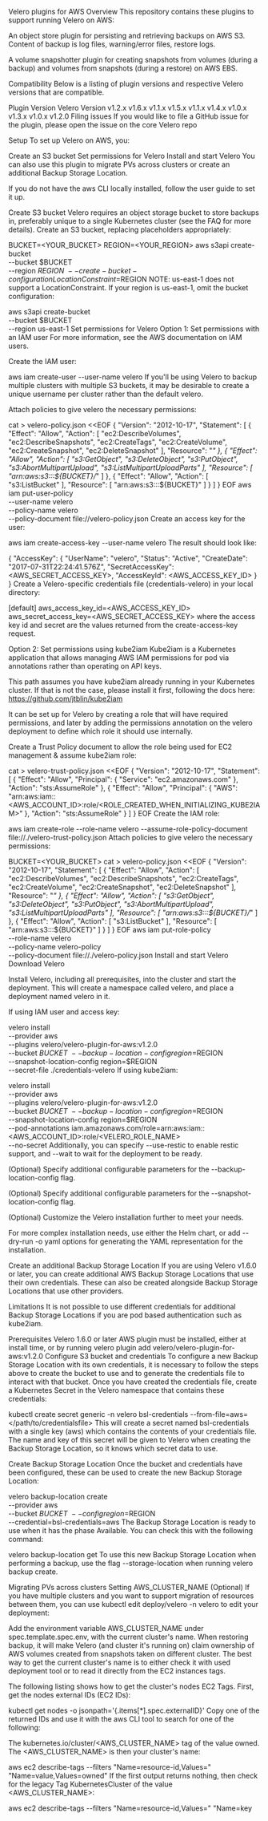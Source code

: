 Velero plugins for AWS
Overview
This repository contains these plugins to support running Velero on AWS:

An object store plugin for persisting and retrieving backups on AWS S3. Content of backup is log files, warning/error files, restore logs.

A volume snapshotter plugin for creating snapshots from volumes (during a backup) and volumes from snapshots (during a restore) on AWS EBS.

Compatibility
Below is a listing of plugin versions and respective Velero versions that are compatible.

Plugin Version	Velero Version
v1.2.x	v1.6.x
v1.1.x	v1.5.x
v1.1.x	v1.4.x
v1.0.x	v1.3.x
v1.0.x	v1.2.0
Filing issues
If you would like to file a GitHub issue for the plugin, please open the issue on the core Velero repo

Setup
To set up Velero on AWS, you:

Create an S3 bucket
Set permissions for Velero
Install and start Velero
You can also use this plugin to migrate PVs across clusters or create an additional Backup Storage Location.

If you do not have the aws CLI locally installed, follow the user guide to set it up.

Create S3 bucket
Velero requires an object storage bucket to store backups in, preferably unique to a single Kubernetes cluster (see the FAQ for more details). Create an S3 bucket, replacing placeholders appropriately:

BUCKET=<YOUR_BUCKET>
REGION=<YOUR_REGION>
aws s3api create-bucket \
    --bucket $BUCKET \
    --region $REGION \
    --create-bucket-configuration LocationConstraint=$REGION
NOTE: us-east-1 does not support a LocationConstraint. If your region is us-east-1, omit the bucket configuration:

aws s3api create-bucket \
    --bucket $BUCKET \
    --region us-east-1
Set permissions for Velero
Option 1: Set permissions with an IAM user
For more information, see the AWS documentation on IAM users.

Create the IAM user:

aws iam create-user --user-name velero
If you'll be using Velero to backup multiple clusters with multiple S3 buckets, it may be desirable to create a unique username per cluster rather than the default velero.

Attach policies to give velero the necessary permissions:

cat > velero-policy.json <<EOF
{
    "Version": "2012-10-17",
    "Statement": [
        {
            "Effect": "Allow",
            "Action": [
                "ec2:DescribeVolumes",
                "ec2:DescribeSnapshots",
                "ec2:CreateTags",
                "ec2:CreateVolume",
                "ec2:CreateSnapshot",
                "ec2:DeleteSnapshot"
            ],
            "Resource": "*"
        },
        {
            "Effect": "Allow",
            "Action": [
                "s3:GetObject",
                "s3:DeleteObject",
                "s3:PutObject",
                "s3:AbortMultipartUpload",
                "s3:ListMultipartUploadParts"
            ],
            "Resource": [
                "arn:aws:s3:::${BUCKET}/*"
            ]
        },
        {
            "Effect": "Allow",
            "Action": [
                "s3:ListBucket"
            ],
            "Resource": [
                "arn:aws:s3:::${BUCKET}"
            ]
        }
    ]
}
EOF
aws iam put-user-policy \
  --user-name velero \
  --policy-name velero \
  --policy-document file://velero-policy.json
Create an access key for the user:

aws iam create-access-key --user-name velero
The result should look like:

{
  "AccessKey": {
        "UserName": "velero",
        "Status": "Active",
        "CreateDate": "2017-07-31T22:24:41.576Z",
        "SecretAccessKey": <AWS_SECRET_ACCESS_KEY>,
        "AccessKeyId": <AWS_ACCESS_KEY_ID>
  }
}
Create a Velero-specific credentials file (credentials-velero) in your local directory:

[default]
aws_access_key_id=<AWS_ACCESS_KEY_ID>
aws_secret_access_key=<AWS_SECRET_ACCESS_KEY>
where the access key id and secret are the values returned from the create-access-key request.

Option 2: Set permissions using kube2iam
Kube2iam is a Kubernetes application that allows managing AWS IAM permissions for pod via annotations rather than operating on API keys.

This path assumes you have kube2iam already running in your Kubernetes cluster. If that is not the case, please install it first, following the docs here: https://github.com/jtblin/kube2iam

It can be set up for Velero by creating a role that will have required permissions, and later by adding the permissions annotation on the velero deployment to define which role it should use internally.

Create a Trust Policy document to allow the role being used for EC2 management & assume kube2iam role:

cat > velero-trust-policy.json <<EOF
{
    "Version": "2012-10-17",
    "Statement": [
        {
            "Effect": "Allow",
            "Principal": {
                "Service": "ec2.amazonaws.com"
            },
            "Action": "sts:AssumeRole"
        },
        {
            "Effect": "Allow",
            "Principal": {
                "AWS": "arn:aws:iam::<AWS_ACCOUNT_ID>:role/<ROLE_CREATED_WHEN_INITIALIZING_KUBE2IAM>"
            },
            "Action": "sts:AssumeRole"
        }
    ]
}
EOF
Create the IAM role:

aws iam create-role --role-name velero --assume-role-policy-document file://./velero-trust-policy.json
Attach policies to give velero the necessary permissions:

BUCKET=<YOUR_BUCKET>
cat > velero-policy.json <<EOF
{
    "Version": "2012-10-17",
    "Statement": [
        {
            "Effect": "Allow",
            "Action": [
                "ec2:DescribeVolumes",
                "ec2:DescribeSnapshots",
                "ec2:CreateTags",
                "ec2:CreateVolume",
                "ec2:CreateSnapshot",
                "ec2:DeleteSnapshot"
            ],
            "Resource": "*"
        },
        {
            "Effect": "Allow",
            "Action": [
                "s3:GetObject",
                "s3:DeleteObject",
                "s3:PutObject",
                "s3:AbortMultipartUpload",
                "s3:ListMultipartUploadParts"
            ],
            "Resource": [
                "arn:aws:s3:::${BUCKET}/*"
            ]
        },
        {
            "Effect": "Allow",
            "Action": [
                "s3:ListBucket"
            ],
            "Resource": [
                "arn:aws:s3:::${BUCKET}"
            ]
        }
    ]
}
EOF
aws iam put-role-policy \
  --role-name velero \
  --policy-name velero-policy \
  --policy-document file://./velero-policy.json
Install and start Velero
Download Velero

Install Velero, including all prerequisites, into the cluster and start the deployment. This will create a namespace called velero, and place a deployment named velero in it.

If using IAM user and access key:

velero install \
    --provider aws \
    --plugins velero/velero-plugin-for-aws:v1.2.0 \
    --bucket $BUCKET \
    --backup-location-config region=$REGION \
    --snapshot-location-config region=$REGION \
    --secret-file ./credentials-velero
If using kube2iam:

velero install \
    --provider aws \
    --plugins velero/velero-plugin-for-aws:v1.2.0 \
    --bucket $BUCKET \
    --backup-location-config region=$REGION \
    --snapshot-location-config region=$REGION \
    --pod-annotations iam.amazonaws.com/role=arn:aws:iam::<AWS_ACCOUNT_ID>:role/<VELERO_ROLE_NAME> \
    --no-secret
Additionally, you can specify --use-restic to enable restic support, and --wait to wait for the deployment to be ready.

(Optional) Specify additional configurable parameters for the --backup-location-config flag.

(Optional) Specify additional configurable parameters for the --snapshot-location-config flag.

(Optional) Customize the Velero installation further to meet your needs.

For more complex installation needs, use either the Helm chart, or add --dry-run -o yaml options for generating the YAML representation for the installation.

Create an additional Backup Storage Location
If you are using Velero v1.6.0 or later, you can create additional AWS Backup Storage Locations that use their own credentials. These can also be created alongside Backup Storage Locations that use other providers.

Limitations
It is not possible to use different credentials for additional Backup Storage Locations if you are pod based authentication such as kube2iam.

Prerequisites
Velero 1.6.0 or later
AWS plugin must be installed, either at install time, or by running velero plugin add velero/velero-plugin-for-aws:v1.2.0
Configure S3 bucket and credentials
To configure a new Backup Storage Location with its own credentials, it is necessary to follow the steps above to create the bucket to use and to generate the credentials file to interact with that bucket. Once you have created the credentials file, create a Kubernetes Secret in the Velero namespace that contains these credentials:

kubectl create secret generic -n velero bsl-credentials --from-file=aws=</path/to/credentialsfile>
This will create a secret named bsl-credentials with a single key (aws) which contains the contents of your credentials file. The name and key of this secret will be given to Velero when creating the Backup Storage Location, so it knows which secret data to use.

Create Backup Storage Location
Once the bucket and credentials have been configured, these can be used to create the new Backup Storage Location:

velero backup-location create <bsl-name> \
  --provider aws \
  --bucket $BUCKET \
  --config region=$REGION \
  --credential=bsl-credentials=aws
The Backup Storage Location is ready to use when it has the phase Available. You can check this with the following command:

velero backup-location get
To use this new Backup Storage Location when performing a backup, use the flag --storage-location <bsl-name> when running velero backup create.

Migrating PVs across clusters
Setting AWS_CLUSTER_NAME (Optional)
If you have multiple clusters and you want to support migration of resources between them, you can use kubectl edit deploy/velero -n velero to edit your deployment:

Add the environment variable AWS_CLUSTER_NAME under spec.template.spec.env, with the current cluster's name. When restoring backup, it will make Velero (and cluster it's running on) claim ownership of AWS volumes created from snapshots taken on different cluster. The best way to get the current cluster's name is to either check it with used deployment tool or to read it directly from the EC2 instances tags.

The following listing shows how to get the cluster's nodes EC2 Tags. First, get the nodes external IDs (EC2 IDs):

kubectl get nodes -o jsonpath='{.items[*].spec.externalID}'
Copy one of the returned IDs <ID> and use it with the aws CLI tool to search for one of the following:

The kubernetes.io/cluster/<AWS_CLUSTER_NAME> tag of the value owned. The <AWS_CLUSTER_NAME> is then your cluster's name:

aws ec2 describe-tags --filters "Name=resource-id,Values=<ID>" "Name=value,Values=owned"
If the first output returns nothing, then check for the legacy Tag KubernetesCluster of the value <AWS_CLUSTER_NAME>:

aws ec2 describe-tags --filters "Name=resource-id,Values=<ID>" "Name=key
